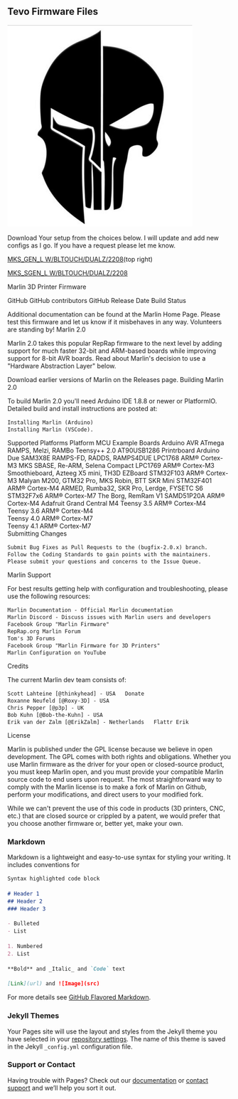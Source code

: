 ## Tevo Firmware Files 
![image](Images/dude.png)

Download Your setup from the choices below. I will update and add new configs as I go. If you have a request please let me know. 

[MKS_GEN_L W/BLTOUCH/DUALZ/2208](https://github.com/Centurion83/Tarantula-Pro-Latest_Marlin-2.0.7.2-BLTOUCH-DUALZ-2208-MKS-GEN-L/archive/main.zip)(top right)

[MKS_SGEN_L W/BLTOUCH/DUALZ/2208](https://github.com/Centurion83/Tarantula-Pro-MKS_SGEN_L_V1-Standard-2208/archive/main.zip)

Marlin 3D Printer Firmware

GitHub GitHub contributors GitHub Release Date Build Status

Additional documentation can be found at the Marlin Home Page. Please test this firmware and let us know if it misbehaves in any way. Volunteers are standing by!
Marlin 2.0

Marlin 2.0 takes this popular RepRap firmware to the next level by adding support for much faster 32-bit and ARM-based boards while improving support for 8-bit AVR boards. Read about Marlin's decision to use a "Hardware Abstraction Layer" below.

Download earlier versions of Marlin on the Releases page.
Building Marlin 2.0

To build Marlin 2.0 you'll need Arduino IDE 1.8.8 or newer or PlatformIO. Detailed build and install instructions are posted at:

    Installing Marlin (Arduino)
    Installing Marlin (VSCode).

Supported Platforms
Platform 	MCU 	Example Boards
Arduino AVR 	ATmega 	RAMPS, Melzi, RAMBo
Teensy++ 2.0 	AT90USB1286 	Printrboard
Arduino Due 	SAM3X8E 	RAMPS-FD, RADDS, RAMPS4DUE
LPC1768 	ARM® Cortex-M3 	MKS SBASE, Re-ARM, Selena Compact
LPC1769 	ARM® Cortex-M3 	Smoothieboard, Azteeg X5 mini, TH3D EZBoard
STM32F103 	ARM® Cortex-M3 	Malyan M200, GTM32 Pro, MKS Robin, BTT SKR Mini
STM32F401 	ARM® Cortex-M4 	ARMED, Rumba32, SKR Pro, Lerdge, FYSETC S6
STM32F7x6 	ARM® Cortex-M7 	The Borg, RemRam V1
SAMD51P20A 	ARM® Cortex-M4 	Adafruit Grand Central M4
Teensy 3.5 	ARM® Cortex-M4 	
Teensy 3.6 	ARM® Cortex-M4 	
Teensy 4.0 	ARM® Cortex-M7 	
Teensy 4.1 	ARM® Cortex-M7 	
Submitting Changes

    Submit Bug Fixes as Pull Requests to the (bugfix-2.0.x) branch.
    Follow the Coding Standards to gain points with the maintainers.
    Please submit your questions and concerns to the Issue Queue.

Marlin Support

For best results getting help with configuration and troubleshooting, please use the following resources:

    Marlin Documentation - Official Marlin documentation
    Marlin Discord - Discuss issues with Marlin users and developers
    Facebook Group "Marlin Firmware"
    RepRap.org Marlin Forum
    Tom's 3D Forums
    Facebook Group "Marlin Firmware for 3D Printers"
    Marlin Configuration on YouTube

Credits

The current Marlin dev team consists of:

    Scott Lahteine [@thinkyhead] - USA   Donate
    Roxanne Neufeld [@Roxy-3D] - USA
    Chris Pepper [@p3p] - UK
    Bob Kuhn [@Bob-the-Kuhn] - USA
    Erik van der Zalm [@ErikZalm] - Netherlands   Flattr Erik

License

Marlin is published under the GPL license because we believe in open development. The GPL comes with both rights and obligations. Whether you use Marlin firmware as the driver for your open or closed-source product, you must keep Marlin open, and you must provide your compatible Marlin source code to end users upon request. The most straightforward way to comply with the Marlin license is to make a fork of Marlin on Github, perform your modifications, and direct users to your modified fork.

While we can't prevent the use of this code in products (3D printers, CNC, etc.) that are closed source or crippled by a patent, we would prefer that you choose another firmware or, better yet, make your own.
### Markdown

Markdown is a lightweight and easy-to-use syntax for styling your writing. It includes conventions for

```markdown
Syntax highlighted code block

# Header 1
## Header 2
### Header 3

- Bulleted
- List

1. Numbered
2. List

**Bold** and _Italic_ and `Code` text

[Link](url) and ![Image](src)
```

For more details see [GitHub Flavored Markdown](https://guides.github.com/features/mastering-markdown/).

### Jekyll Themes

Your Pages site will use the layout and styles from the Jekyll theme you have selected in your [repository settings](https://github.com/Centurion83/Tevo-3D-Printer_Firmwares/settings). The name of this theme is saved in the Jekyll `_config.yml` configuration file.

### Support or Contact

Having trouble with Pages? Check out our [documentation](https://docs.github.com/categories/github-pages-basics/) or [contact support](https://support.github.com/contact) and we’ll help you sort it out.
